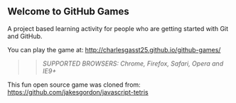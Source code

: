 ## Welcome to GitHub Games

A project based learning activity for people who are getting started with Git and GitHub.

You can play the game at: http://charlesgasst25.github.io/github-games/

>> _*SUPPORTED BROWSERS*: Chrome, Firefox, Safari, Opera and IE9+_

This fun open source game was cloned from: https://github.com/jakesgordon/javascript-tetris
